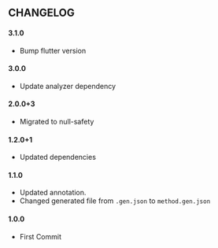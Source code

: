 ## CHANGELOG
#### 3.1.0
- Bump flutter version
#### 3.0.0
- Update analyzer dependency
#### 2.0.0+3
- Migrated to null-safety
#### 1.2.0+1
- Updated dependencies

#### 1.1.0
- Updated annotation.
- Changed generated file from `.gen.json` to `method.gen.json`

#### 1.0.0
- First Commit
